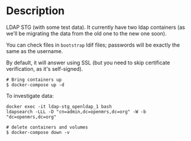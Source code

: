 # Description

LDAP STG (with some test data).
It currently have two ldap containers (as we'll be migrating the data from the old one to the new one soon).


You can check files in `bootstrap` ldif files; passwords will be exactly the same as
the username.

By default, it will answer using SSL (but you need to skip certificate verification, as it's self-signed). 


```
# Bring containers up
$ docker-compose up -d
```

To investigate data:
```
docker exec -it ldap-stg_openldap_1 bash
ldapsearch -LLL -D "cn=admin,dc=openmrs,dc=org" -W -b "dc=openmrs,dc=org"

```

```
# delete containers and volumes
$ docker-compose down -v
```
